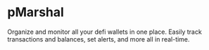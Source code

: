 # pMarshal
Organize and monitor all your defi wallets in one place. Easily track transactions and balances, set alerts, and more all in real-time.
